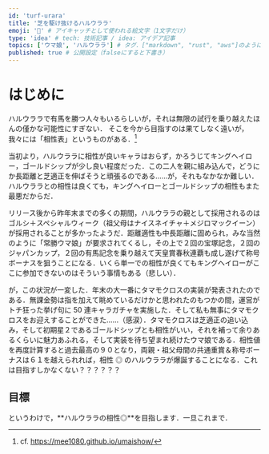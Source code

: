 ```yaml
---
id: 'turf-urara'
title: '芝を駆け抜けるハルウララ'
emoji: '🌸' # アイキャッチとして使われる絵文字（1文字だけ）
type: 'idea' # tech: 技術記事 / idea: アイデア記事
topics: ['ウマ娘', 'ハルウララ'] # タグ．["markdown", "rust", "aws"]のように指定する
published: true # 公開設定（falseにすると下書き）
---
```


# はじめに

ハルウララで有馬を勝つ人々もいるらしいが，それは無限の試行を乗り越えたほんの僅かな可能性にすぎない．
そこを今から目指すのは果てしなく遠いが，我々には「相性表」というものがある．[^1]

[^1]: cf. https://mee1080.github.io/umaishow/

当初より，ハルウララに相性が良いキャラはおらず，かろうじてキングヘイロー，ゴールドシップが少し良い程度だった．この二人を親に組み込んで，どうにか長距離と芝適正を伸ばそうと頑張るのである……が，それもなかなか難しい．ハルウララとの相性は良くても，キングヘイローとゴールドシップの相性もまた最悪だからだ．

リリース後から昨年末までの多くの期間，ハルウララの親として採用されるのはゴルシ＋スペシャルウィーク（祖父母はナイスネイチャ＋メジロマックイーン）が採用されることが多かったようだ．距離適性も中長距離に固められ，みな当然のように「常勝ウマ娘」が要求されてくるし，その上で２回の宝塚記念，２回のジャパンカップ，２回の有馬記念を乗り越えて天皇賞春秋連覇も成し遂げて称号ボーナスを狙うことになる．いくら単一での相性が良くてもキングヘイローがここに参加できないのはそういう事情もある（悲しい）．

が，この状況が一変した．年末の大一番にタマモクロスの実装が発表されたのである．無課金勢は指を加えて眺めているだけかと思われたのもつかの間，運営がトチ狂った挙げ句に 50 連キャラガチャを実施した．そして私も無事にタマモクロスをお迎えすることができた……（感涙）．タマモクロスは芝適正の追い込み，そして初期星２であるゴールドシップとも相性がいい，それを補って余りあるくらいに魅力あふれる，そして実装を待ち望まれ続けたウマ娘である．相性値を再度計算すると過去最高の９０となり，両親・祖父母間の共通重賞＆称号ボーナスは６１を越えられれば，相性 ◎ のハルウララが爆誕することになる．これは目指すしかなくない？？？？？？

## 目標

というわけで，**ハルウララの相性◎**を目指します．一旦これまで．

